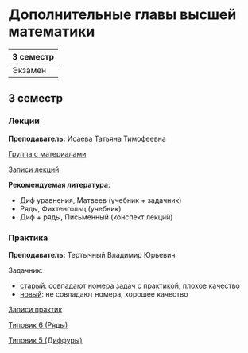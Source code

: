 # Дополнительные главы высшей математики

|3 семестр|
|---|
|Экзамен|

## 3 семестр
### Лекции

**Преподаватель:** Исаева Татьяна Тимофеевна

[Группа с материалами](https://vk.com/club193548696)

[Записи лекций](https://www.youtube.com/playlist?list=PLj7ewET2KEJxltgdxMv23dKzFmztEno1v)

**Рекомендуемая литература**:

* Диф уравнения, Матвеев (учебник + задачник)
* Ряды, Фихтенгольц (учебник)
* Диф + ряды, Письменный (конспект лекций)

### Практика

**Преподаватель:** Тертычный Владимир Юрьевич

Задачник:
- [старый](../Files/Tertychny/ExerciseBook_v1.pdf): совпадают номера задач с практикой, плохое качество
- [новый](../Files/Tertychny/ExerciseBook_v2.pdf): не совпадают номера, хорошее качество

[Записи практик](https://www.youtube.com/playlist?list=PLj7ewET2KEJwOaxp_g2qVgxIi4TogUfn0)

[Типовик 6 (Ряды)](http://mathdep.ifmo.ru/files/library/Tipov6mod.pdf)

[Типовик 5 (Диффуры)](http://books.ifmo.ru/file/pdf/1076.pdf)
